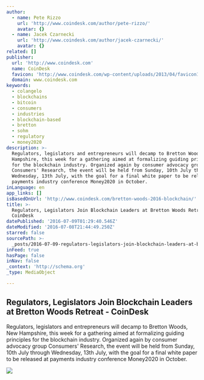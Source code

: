 ```yaml
---
author:
  - name: Pete Rizzo
    url: 'http://www.coindesk.com/author/pete-rizzo/'
    avatar: {}
  - name: Jacek Czarnecki
    url: 'http://www.coindesk.com/author/jacek-czarnecki/'
    avatar: {}
related: []
publisher:
  url: 'http://www.coindesk.com'
  name: CoinDesk
  favicon: 'http://www.coindesk.com/wp-content/uploads/2013/04/favicon1.ico?b6542b'
  domain: www.coindesk.com
keywords:
  - colangelo
  - blockchains
  - bitcoin
  - consumers
  - industries
  - blockchain-based
  - bretton
  - sohm
  - regulatory
  - money2020
description: >-
  Regulators, legislators and entrepreneurs will decamp to Bretton Woods, New
  Hampshire, this week for a gathering aimed at formalizing guiding principles
  for the blockchain industry. Organized again by consumer advocacy group
  Consumers' Research, the event will be held from Sunday, 10th July through
  Wednesday, 13th July, with the goal for a final white paper to be released at
  payments industry conference Money2020 in October.
inLanguage: en
app_links: []
isBasedOnUrl: 'http://www.coindesk.com/bretton-woods-2016-blockchain/'
title: >-
  Regulators, Legislators Join Blockchain Leaders at Bretton Woods Retreat -
  CoinDesk
datePublished: '2016-07-09T01:29:40.546Z'
dateModified: '2016-07-08T21:44:49.250Z'
starred: false
sourcePath: >-
  _posts/2016-07-09-regulators-legislators-join-blockchain-leaders-at-bretton-w.md
inFeed: true
hasPage: false
inNav: false
_context: 'http://schema.org'
_type: MediaObject

---
```

<article style=""><h1>Regulators, Legislators Join Blockchain Leaders at Bretton Woods Retreat - CoinDesk</h1><p>Regulators, legislators and entrepreneurs will decamp to Bretton Woods, New Hampshire, this week for a gathering aimed at formalizing guiding principles for the blockchain industry. Organized again by consumer advocacy group Consumers' Research, the event will be held from Sunday, 10th July through Wednesday, 13th July, with the goal for a final white paper to be released at payments industry conference Money2020 in October.</p><img src="http://media.coindesk.com/2016/07/bretton-woods-e1468012291513.jpg" /></article>